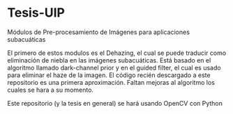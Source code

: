 # Tesis-UIP
Módulos de Pre-procesamiento de Imágenes para aplicaciones subacuáticas

El primero de estos modulos es el Dehazing, el cual se puede traducir como eliminación de 
niebla en las imágenes subacuáticas. Está basado en el algoritmo llamado dark-channel prior 
y en el guided filter, el cual es usado para eliminar el haze de la imagen. El código recién 
descargado a este repositorio es una primera aproximación. Faltan mejoras al algoritmo los 
cuales se hara a su momento.

Este repositorio (y la tesis en general) se hará usando OpenCV con Python

